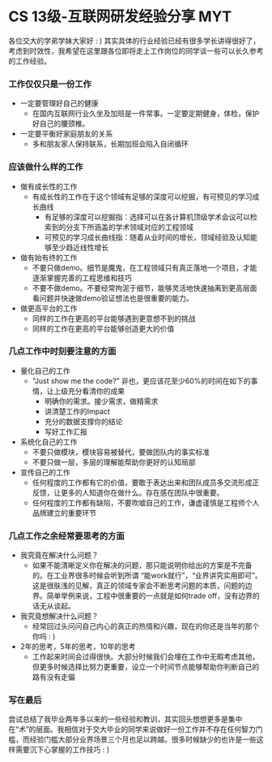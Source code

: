  # CS 13级-互联网研发经验分享 MYT
 各位交大的学弟学妹大家好 : ) 其实具体的行业经验已经有很多学长讲得很好了，考虑到时效性，我希望在这里跟各位即将走上工作岗位的同学谈一些可以长久参考的工作经验。
 
 ### 工作仅仅只是一份工作
 - 一定要管理好自己的健康
     - 在国内互联网行业久坐及加班是一件常事。一定要定期健身，体检，保护好自己的腰颈椎。
  - 一定要平衡好家庭朋友的关系
     - 多和朋友家人保持联系，长期加班会陷入自闭循环    
 
 ### 应该做什么样的工作
 - 做有成长性的工作
     - 有成长性的工作在于这个领域有足够的深度可以挖掘，有可预见的学习成长曲线
         - 有足够的深度可以挖掘指：选择可以在各计算机顶级学术会议可以检索到的分支下所涵盖的学术领域对应的工程领域
         - 可预见的学习成长曲线指：随着从业时间的增长，领域经验及认知能够至少趋近线性增长
  - 做有始有终的工作
     - 不要只做demo。细节是魔鬼，在工程领域只有真正落地一个项目，才能逐渐掌握完善的工程思维和技巧
     - 不要不做demo。不要经常拘泥于细节，能够灵活地快速抽离到更高层面看问题并快速做demo验证想法也是很重要的能力。
  - 做更高平台的工作
     - 同样的工作在更高的平台能够遇到更意想不到的挑战
     - 同样的工作在更高的平台能够创造更大的价值
 
 ### 几点工作中时刻要注意的方面
   - 量化自己的工作
     - "Just show me the code?" 非也，更应该花至少60%的时间在如下的事情，让上级充分看清你的成果
         - 明确你的需求。接少需求，做精需求
         - 讲清楚工作的Impact
         - 充分的数据支撑你的结论
         - 写好工作汇报
   - 系统化自己的工作
      - 不要只做模块，模块容易被替代，要做团队内的事实标准
      - 不要只做一层，多层的理解能帮助你更好的认知局部
   - 宣传自己的工作
      - 任何程度的工作都有它的价值，要敢于表达出来和团队成员多交流形成正反馈，让更多的人知道你在做什么。存在感在团队中很重要。
      - 任何程度的工作都有缺陷，不要吹嘘自己的工作，谦虚谨慎是工程师个人品牌建立的重要环节
 
 ### 几点工作之余经常要思考的方面
   - 我究竟在解决什么问题？
      - 如果不能清晰定义你在解决的问题，那只能说明你给出的方案是不完备的。在工业界很多时候会听到所谓 “能work就行”，“业界讲究实用即可”。这是很肤浅的见解，真正的领域专家会不断思考问题的本质，问题的边界。简单举例来说，工程中很重要的一点就是如何trade off，没有边界的话无从谈起。
   - 我究竟想解决什么问题？
      - 经常回过头问问自己内心的真正的热情和兴趣，现在的你还是当年的那个你吗 : )
   - 2年的思考，5年的思考，10年的思考
      - 工作起来时间会过得很快。大部分时候我们会埋在工作中无暇考虑其他，但更多时候选择比努力更重要，设立一个时间节点能够帮助你判断自己的路有没有走偏
 ### 写在最后 
 尝试总结了我毕业两年多以来的一些经验和教训，其实回头想想更多是集中在“术”的层面。我相信对于交大毕业的同学来说做好一份工作并不存在任何智力门槛，而经验门槛大部分业界场景三个月也足以跨越。很多时候缺少的也许是一些这样需要沉下心掌握的工作技巧 : )
